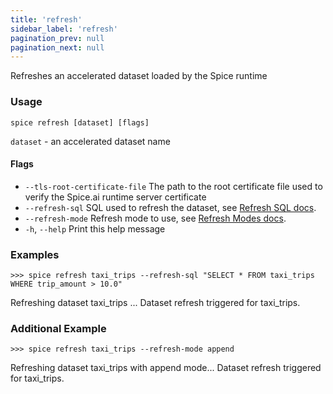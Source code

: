 ```yaml
---
title: 'refresh'
sidebar_label: 'refresh'
pagination_prev: null
pagination_next: null
---
```


Refreshes an accelerated dataset loaded by the Spice runtime

### Usage

```shell
spice refresh [dataset] [flags]
```

`dataset` - an accelerated dataset name

#### Flags

- `--tls-root-certificate-file` The path to the root certificate file used to verify the Spice.ai runtime server certificate
- `--refresh-sql` SQL used to refresh the dataset, see [Refresh SQL docs](/components/data-accelerators/data-refresh.md#refresh-sql).
- `--refresh-mode` Refresh mode to use, see [Refresh Modes docs](/components/data-accelerators/data-refresh.md#refresh-modes).
- `-h`, `--help` Print this help message

### Examples

```shell
>>> spice refresh taxi_trips --refresh-sql "SELECT * FROM taxi_trips WHERE trip_amount > 10.0"
```

Refreshing dataset taxi_trips ...
Dataset refresh triggered for taxi_trips.

### Additional Example

```shell
>>> spice refresh taxi_trips --refresh-mode append
```

Refreshing dataset taxi_trips with append mode...
Dataset refresh triggered for taxi_trips.

```

```
